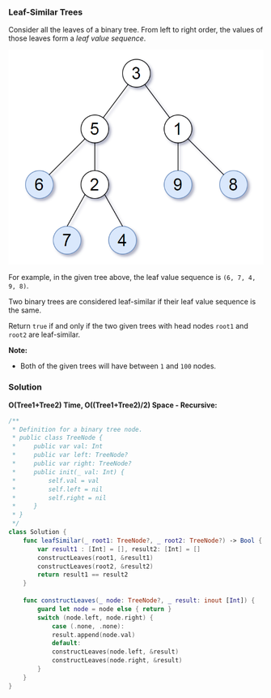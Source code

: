
### Leaf-Similar Trees

Consider all the leaves of a binary tree.  From left to right order, the values of those leaves form a *leaf value sequence*.

![Example](images/question_872.png)

For example, in the given tree above, the leaf value sequence is `(6, 7, 4, 9, 8)`.

Two binary trees are considered leaf-similar if their leaf value sequence is the same.

Return `true` if and only if the two given trees with head nodes `root1` and `root2` are leaf-similar.

__Note:__
* Both of the given trees will have between `1` and `100` nodes.

### Solution
__O(Tree1+Tree2) Time, O((Tree1+Tree2)/2) Space - Recursive:__
```Swift
/**
 * Definition for a binary tree node.
 * public class TreeNode {
 *     public var val: Int
 *     public var left: TreeNode?
 *     public var right: TreeNode?
 *     public init(_ val: Int) {
 *         self.val = val
 *         self.left = nil
 *         self.right = nil
 *     }
 * }
 */
class Solution {
    func leafSimilar(_ root1: TreeNode?, _ root2: TreeNode?) -> Bool {
        var result1 : [Int] = [], result2: [Int] = []
        constructLeaves(root1, &result1)
        constructLeaves(root2, &result2)
        return result1 == result2
    }
    
    func constructLeaves(_ node: TreeNode?, _ result: inout [Int]) {
        guard let node = node else { return }
        switch (node.left, node.right) {
            case (.none, .none):
            result.append(node.val)
            default:
            constructLeaves(node.left, &result)
            constructLeaves(node.right, &result)
        }
    }
}
```
